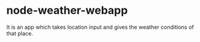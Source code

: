 # node-weather-webapp
It is an app which takes location input and gives the weather conditions of that place.
